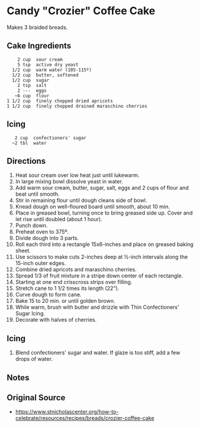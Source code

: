 Candy "Crozier" Coffee Cake
===========================

Makes 3 braided breads.

Cake Ingredients
----------------
        2 cup  sour cream
        5 tsp  active dry yeast
      1/2 cup  warm water (105-115º)
      1/2 cup  butter, softened
      1/2 cup  sugar
        2 tsp  salt
        2 ---  eggs
       ~6 cup  flour
    1 1/2 cup  finely chopped dried apricots
    1 1/2 cup  finely chopped drained maraschino cherries


Icing
-----
       2 cup  confectioners' sugar
      ~2 tbl  water


Directions
----------
   1. Heat sour cream over low heat just until lukewarm.
   2. In large mixing bowl dissolve yeast in water.
   3. Add warm sour cream, butter, sugar, salt, eggs and 2 cups of flour
      and beat until smooth.
   4. Stir in remaining flour until dough cleans side of bowl.
   5. Knead dough on well-floured board until smooth, about 10 min. 
   6. Place in greased bowl, turning once to bring greased side up. Cover and
      let rise until doubled (about 1 hour).
   7. Punch down.
   8. Preheat oven to 375º.
   9. Divide dough into 3 parts.
  10. Roll each third into a rectangle 15x6-inches and place on greased baking
      sheet.
  11. Use scissors to make cuts 2-inches deep at ½-inch intervals along the
      15-inch outer edges. 
  12. Combine dried apricots and maraschino cherries.
  13. Spread 1/3 of fruit mixture in a stripe down center of each rectangle.
  14. Starting at one end crisscross strips over filling.
  15. Stretch cane to 1 1/2 times its length (22").
  16. Curve dough to form cane.
  17. Bake 15 to 20 min. or until golden brown.
  18. While warm, brush with butter and drizzle with Thin Confectioners'
      Sugar Icing.
  19. Decorate with halves of cherries.


Icing
-----
   1. Blend confectioners' sugar and water. If glaze is too stiff, add a few drops of water.


Notes
-----


Original Source
---------------
   * https://www.stnicholascenter.org/how-to-celebrate/resources/recipes/breads/crozier-coffee-cake

